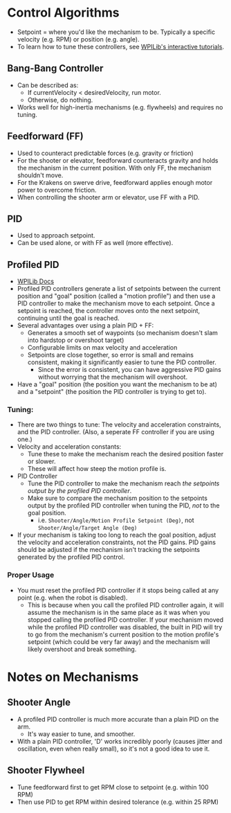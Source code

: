 # Control Algorithms
* Setpoint = where you'd like the mechanism to be. Typically a specific velocity (e.g. RPM) or position (e.g. angle).
* To learn how to tune these controllers, see [WPILib's interactive tutorials](https://docs.wpilib.org/en/stable/docs/software/advanced-controls/introduction/tutorial-intro.html).

## Bang-Bang Controller
* Can be described as:
    * If currentVelocity \< desiredVelocity, run motor.
    * Otherwise, do nothing.
* Works well for high-inertia mechanisms (e.g. flywheels) and requires no tuning.

## Feedforward (FF)
* Used to counteract predictable forces (e.g. gravity or friction)
* For the shooter or elevator, feedforward counteracts gravity and holds the mechanism in the current position. With only FF, the mechanism shouldn't move.
* For the Krakens on swerve drive, feedforward applies enough motor power to overcome friction.
* When controlling the shooter arm or elevator, use FF with a PID.

## PID
* Used to approach setpoint.
* Can be used alone, or with FF as well (more effective).

## Profiled PID
* [WPILib Docs](https://docs.wpilib.org/en/stable/docs/software/advanced-controls/controllers/profiled-pidcontroller.html)
* Profiled PID controllers generate a list of setpoints between the current position and "goal" position (called a "motion profile") and then use a PID controller to make the mechanism move to each setpoint. Once a setpoint is reached, the controller moves onto the next setpoint, continuing until the goal is reached.
* Several advantages over using a plain PID + FF:
    * Generates a smooth set of waypoints (so mechanism doesn't slam into hardstop or overshoot target)
    * Configurable limits on max velocity and acceleration
    * Setpoints are close together, so error is small and remains consistent, making it significantly easier to tune the PID controller.
        * Since the error is consistent, you can have aggressive PID gains without worrying that the mechanism will overshoot.
* Have a "goal" position (the position you want the mechanism to be at) and a "setpoint" (the position the PID controller is trying to get to).

### Tuning:
* There are two things to tune: The velocity and acceleration constraints, and the PID controller. (Also, a seperate FF controller if you are using one.)
* Velocity and acceleration constants:
    * Tune these to make the mechanism reach the desired position faster or slower.
    * These will affect how steep the motion profile is.
* PID Controller
    * Tune the PID controller to make the mechanism reach *the setpoints output by the profiled PID controller*.
    * Make sure to compare the mechanism position to the setpoints output by the profiled PID controller when tuning the PID, *not* to the goal position.
        * i.e. `Shooter/Angle/Motion Profile Setpoint (Deg)`, not `Shooter/Angle/Target Angle (Deg)`
* If your mechanism is taking too long to reach the goal position, adjust the velocity and acceleration constraints, not the PID gains. PID gains should be adjusted if the mechanism isn't tracking the setpoints generated by the profiled PID control.

### Proper Usage
* You must reset the profiled PID controller if it stops being called at any point (e.g. when the robot is disabled).
    * This is because when you call the profiled PID controller again, it will assume the mechanism is in the same place as it was when you stopped calling the profiled PID controller. If your mechanism moved while the profiled PID controller was disabled, the built in PID will try to go from the mechanism's current position to the motion profile's setpoint (which could be very far away) and the mechanism will likely overshoot and break something.

# Notes on Mechanisms

## Shooter Angle
* A profiled PID controller is much more accurate than a plain PID on the arm.
    * It's way easier to tune, and smoother.
* With a plain PID controller, 'D' works incredibly poorly (causes jitter and oscillation, even when really small), so it's not a good idea to use it.

## Shooter Flywheel
* Tune feedforward first to get RPM close to setpoint (e.g. within 100 RPM)
* Then use PID to get RPM within desired tolerance (e.g. within 25 RPM)